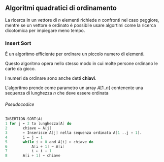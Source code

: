 ## Algoritmi quadratici di ordinamento
La ricerca in un vettore di $n$ elementi richiede $n$ confronti nel caso peggiore, mentre se un vettore é ordinato é possibile usare algortimi come la ricerca dicotomica per impiegare meno tempo.
### Insert Sort
É un algoritmo efficiente per ordinare un piccolo numero di elementi.

Questo algoritmo opera nello stesso modo in cui molte persone ordinano le carte da gioco.

I numeri da ordinare sono anche detti **chiavi**.

L'algoritmo prende come parametro un array $A[1 ..n]$ contenente una sequenza di lunghezza $n$ che deve essere ordinata 

###### Pseudocodice
```c
INSERTION-SORT(A) 
1 for j ← 2 to lunghezza[A] do 
2 		chiave ← A[j] 
3 		✄ Inserisce A[j] nella sequenza ordinata A[1 ..j − 1]. 
4 		i ← j − 1 
5 		while i > 0 and A[i] > chiave do 
6 			A[i + 1] ← A[i] 
7 			i ← i − 1 
8 		A[i + 1] ← chiave
```